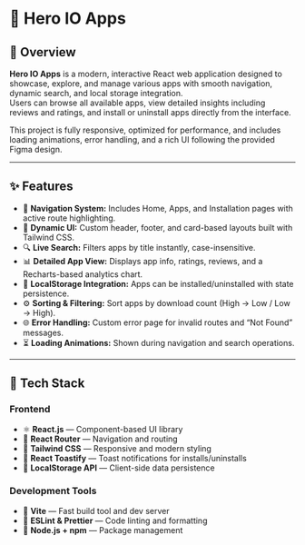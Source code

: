 # 🚀 Hero IO Apps

## 📱 Overview

**Hero IO Apps** is a modern, interactive React web application designed to showcase, explore, and manage various apps with smooth navigation, dynamic search, and local storage integration.  
Users can browse all available apps, view detailed insights including reviews and ratings, and install or uninstall apps directly from the interface.

This project is fully responsive, optimized for performance, and includes loading animations, error handling, and a rich UI following the provided Figma design.

---

## ✨ Features

- 🧭 **Navigation System:** Includes Home, Apps, and Installation pages with active route highlighting.
- 🎨 **Dynamic UI:** Custom header, footer, and card-based layouts built with Tailwind CSS.
- 🔍 **Live Search:** Filters apps by title instantly, case-insensitive.
- 📊 **Detailed App View:** Displays app info, ratings, reviews, and a Recharts-based analytics chart.
- 💾 **LocalStorage Integration:** Apps can be installed/uninstalled with state persistence.
- ⚙️ **Sorting & Filtering:** Sort apps by download count (High → Low / Low → High).
- 🌐 **Error Handling:** Custom error page for invalid routes and “Not Found” messages.
- ⏳ **Loading Animations:** Shown during navigation and search operations.

---

## 🧱 Tech Stack

### **Frontend**

- ⚛️ **React.js** — Component-based UI library
- 🧩 **React Router** — Navigation and routing
- 💅 **Tailwind CSS** — Responsive and modern styling
- 🔔 **React Toastify** — Toast notifications for installs/uninstalls
- 💽 **LocalStorage API** — Client-side data persistence

### **Development Tools**

- 🧠 **Vite** — Fast build tool and dev server
- 🧰 **ESLint & Prettier** — Code linting and formatting
- 🧵 **Node.js + npm** — Package management
